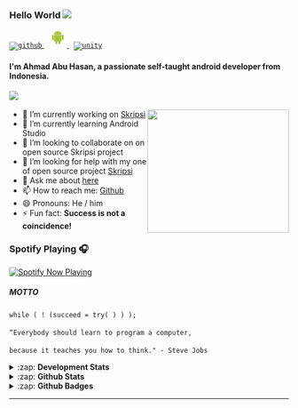 <!--### Hi there 👋-->
### Hello World <img src="https://github.com/eby8zevin/eby8zevin/blob/main/assets/Hi.gif" width="29px">

<!--
**eby8zevin/eby8zevin** is a ✨ _special_ ✨ repository because its `README.md` (this file) appears on your GitHub profile.

Here are some ideas to get you started:
-->

<p align="left">
  <a href="https://github.com/eby8zevin" target="_blank">
    <code><img src="https://github.com/eby8zevin/eby8zevin/blob/main/assets/GitHub.png" alt="github" width="33" height="33"/></code>
  </a>
  &nbsp;
  <a href="https://github.com/eby8zevin/QRBarcode" target="_blank">
    <code><img src="https://raw.githubusercontent.com/devicons/devicon/master/icons/android/android-original-wordmark.svg" alt="android" width="33" height="33"/></code>
  </a>
  &nbsp;
  <a href="https://github.com/eby8zevin/unity-ARMarker" target="_blank">
    <code><img src="https://www.vectorlogo.zone/logos/unity3d/unity3d-icon.svg" alt="unity" width="33" height="33"/></code>
  </a>
</p>

#### I'm Ahmad Abu Hasan, a passionate self-taught android developer from Indonesia.

![](https://komarev.com/ghpvc/?username=eby8zevin&color=brightgreen&label=Profile+Views)

<a href="https://github.com/eby8zevin">
  <code><img src="https://github.com/eby8zevin/eby8zevin/blob/main/assets/Octocat.png" width="255" height="222" align='right'></code>
</a>

- 🔭 I’m currently working on [Skripsi](https://github.com/eby8zevin/skripsi)
- 🌱 I’m currently learning Android Studio
- 👯 I’m looking to collaborate on on open source Skripsi project
- 🤔 I’m looking for help with my one of open source project [Skripsi](https://github.com/eby8zevin/skripsi)
- 💬 Ask me about [here](https://github.com/eby8zevin/eby8zevin/issues)
- 📫 How to reach me: [Github](https://github.com/eby8zevin)
- 😄 Pronouns: He / him
- ⚡ Fun fact: **Success is not a coincidence!**

### Spotify Playing 🎧

[<img src="https://spotify-now-playing-ahmadabuhasan.vercel.app/api/spotify-playing" alt="Spotify Now Playing" width="350" />](https://open.spotify.com/user/gr3y7pr12w9ol2dy2ccdb10e7)

##### MOTTO
```
while ( ! (succeed = try( ) ) );

“Everybody should learn to program a computer, 

because it teaches you how to think." - Steve Jobs
```

<details>
  <summary> :zap: <b>Development Stats</b> </summary>
  
  ![Waka Readme](https://github.com/eby8zevin/eby8zevin/workflows/Waka%20Readme/badge.svg)
<!--START_SECTION:waka-->
![Lines of code](https://img.shields.io/badge/From%20Hello%20World%20I%27ve%20Written-196370%20lines%20of%20code-blue)

**🐱 My Github Data** 

> 🏆 1,383 Contributions in the Year 2021
 > 
> 📦 269.5 kB Used in Github's Storage 
 > 
> 🚫 Not Opted to Hire
 > 
> 📜 79 Public Repositories 
 > 
> 🔑 1 Private Repository 
 > 
**I'm an Early 🐤** 

```text
🌞 Morning    192 commits    ████████░░░░░░░░░░░░░░░░░   34.16% 
🌆 Daytime    146 commits    ██████░░░░░░░░░░░░░░░░░░░   25.98% 
🌃 Evening    137 commits    ██████░░░░░░░░░░░░░░░░░░░   24.38% 
🌙 Night      87 commits     ███░░░░░░░░░░░░░░░░░░░░░░   15.48%

```
📅 **I'm Most Productive on Tuesday** 

```text
Monday       35 commits     █░░░░░░░░░░░░░░░░░░░░░░░░   6.23% 
Tuesday      175 commits    ███████░░░░░░░░░░░░░░░░░░   31.14% 
Wednesday    84 commits     ███░░░░░░░░░░░░░░░░░░░░░░   14.95% 
Thursday     85 commits     ███░░░░░░░░░░░░░░░░░░░░░░   15.12% 
Friday       76 commits     ███░░░░░░░░░░░░░░░░░░░░░░   13.52% 
Saturday     60 commits     ██░░░░░░░░░░░░░░░░░░░░░░░   10.68% 
Sunday       47 commits     ██░░░░░░░░░░░░░░░░░░░░░░░   8.36%

```


📊 **This Week I Spent My Time On** 

```text
💬 Programming Languages: 
Java                     4 hrs 19 mins       ████████████████░░░░░░░░░   64.88% 
XML                      1 hr 18 mins        █████░░░░░░░░░░░░░░░░░░░░   19.5% 
JavaScript               45 mins             ██░░░░░░░░░░░░░░░░░░░░░░░   11.29% 
YAML                     9 mins              ░░░░░░░░░░░░░░░░░░░░░░░░░   2.33% 
Markdown                 3 mins              ░░░░░░░░░░░░░░░░░░░░░░░░░   0.75%

💻 Operating System: 
Windows                  6 hrs 40 mins       █████████████████████████   100.0%

```

**I Mostly Code in Java** 

```text
Java                     31 repos            ███████████████░░░░░░░░░░   63.27% 
PHP                      7 repos             ███░░░░░░░░░░░░░░░░░░░░░░   14.29% 
JavaScript               4 repos             ██░░░░░░░░░░░░░░░░░░░░░░░   8.16% 
C#                       3 repos             █░░░░░░░░░░░░░░░░░░░░░░░░   6.12% 
HTML                     2 repos             █░░░░░░░░░░░░░░░░░░░░░░░░   4.08%

```


**Timeline**

![Chart not found](https://raw.githubusercontent.com/eby8zevin/eby8zevin/main/charts/bar_graph.png) 


<!--END_SECTION:waka-->
</details>

<details>
  <summary> :zap: <b>Github Stats</b> </summary>
<p align="center">:heart:</p>
<p align="center"><a href="https://github.com/eby8zevin">
  <img src="https://github-readme-stats.vercel.app/api?username=eby8zevin&show_icons=true&theme=dark&line_height=20">
  <img src="https://github-readme-stats.vercel.app/api/top-langs/?username=eby8zevin&layout=compact&theme=dark">
</a></p>
<p align="center">
  <a href="https://github.com/eby8zevin">
    <img src="https://github-readme-streak-stats.herokuapp.com/?user=eby8zevin&theme=dark"/>
  </a>
</p>
</details>

<details>
  <summary> :zap: <b>Github Badges</b> </summary>
  <br>
  <a href='https://archiveprogram.github.com/'><img src='https://raw.githubusercontent.com/acervenky/animated-github-badges/master/assets/acbadge.gif' width='40' height='40'></a> 
  <a href='https://docs.github.com/en/developers'><img src='https://raw.githubusercontent.com/acervenky/animated-github-badges/master/assets/devbadge.gif' width='40' height='40'></a> 
  <a href='https://github.com/pricing'><img src='https://raw.githubusercontent.com/acervenky/animated-github-badges/master/assets/pro.gif' width='40' height='40'></a> 
  <a href='https://stars.github.com/'><img src='https://raw.githubusercontent.com/acervenky/animated-github-badges/master/assets/starbadge.gif' width='35' height='35'></a> 
  <a href='https://docs.github.com/en/github/supporting-the-open-source-community-with-github-sponsors'><img src='https://raw.githubusercontent.com/acervenky/animated-github-badges/master/assets/sponsorbadge.gif' width='35' height='35'></a>
</details>

___
